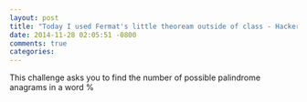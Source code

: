 ```yaml
---
layout: post
title: "Today I used Fermat's little theoream outside of class - Hackerrank Challenge: Game of Thrones II"
date: 2014-11-28 02:05:51 -0800
comments: true
categories: 
---
```


This challenge asks you to find the number of possible palindrome anagrams in a word %